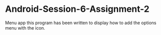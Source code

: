 # Android-Session-6-Assignment-2
Menu app this program has been written to display how to add the options menu with the icon.
